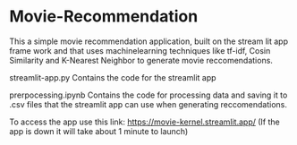 # Movie-Recommendation
This a simple movie recommendation application, built on the stream lit app frame work and that uses machinelearning techniques like tf-idf, Cosin Similarity and K-Nearest Neighbor to generate movie reccomendations. 

streamlit-app.py 
Contains the code for the streamlit app 

prerpocessing.ipynb
Contains the code for processing data and saving it to .csv files that the streamlit 
app can use when generating reccomendations. 

To access the app use this link: https://movie-kernel.streamlit.app/
(If the app is down it will take about 1 minute to launch)
